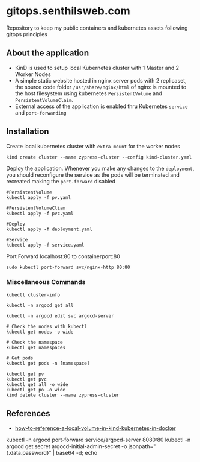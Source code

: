 # gitops.senthilsweb.com
Repository to keep my public containers and kubernetes assets following gitops principles

## About the application

* KinD is used to setup local Kubernetes cluster with 1 Master and 2 Worker Nodes
* A simple static website hosted in nginx server pods with 2 replicaset, the source code folder `/usr/share/nginx/html` of nginx is mounted to the host filesystem using kubernetes `PersistentVolume` and `PersistentVolumeClaim`.
* External access of the application is enabled thru Kubernetes `service` and `port-forwarding`


## Installation

Create local kubernetes cluster with `extra mount` for the worker nodes

```
kind create cluster --name zypress-cluster --config kind-cluster.yaml
```

Deploy the application. Whenever you make any changes to the `deployment`, you should reconfigure the service as the pods will be terminated and recreated making the `port-forward` disabled

```
#PersistentVolume
kubectl apply -f pv.yaml

#PersistentVolumeCliam
kubectl apply -f pvc.yaml

#Deploy
kubectl apply -f deployment.yaml

#Service
kubectl apply -f service.yaml
```

Port Forward localhost:80 to containerport:80

```
sudo kubectl port-forward svc/nginx-http 80:80
```

### Miscellaneous Commands

```
kubectl cluster-info

kubectl -n argocd get all

kubectl -n argocd edit svc argocd-server

# Check the nodes with kubectl
kubectl get nodes -o wide

# Check the namespace 
kubectl get namespaces

# Get pods
kubectl get pods -n [namespace]

kubectl get pv
kubectl get pvc
kubectl get all -o wide 
kubectl get po -o wide 
kind delete cluster --name zypress-cluster
```

## References
* [how-to-reference-a-local-volume-in-kind-kubernetes-in-docker](https://stackoverflow.com/questions/62694361/how-to-reference-a-local-volume-in-kind-kubernetes-in-docker)

kubectl -n argocd port-forward service/argocd-server 8080:80
kubectl -n argocd get secret argocd-initial-admin-secret -o jsonpath="{.data.password}" | base64 -d; echo